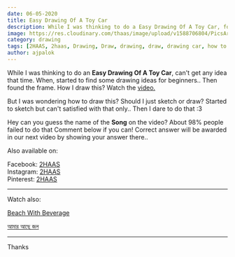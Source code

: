 ```yaml
---
date: 06-05-2020
title: Easy Drawing Of A Toy Car
description: While I was thinking to do a Easy Drawing Of A Toy Car, found a frame to draw..
image: https://res.cloudinary.com/thaas/image/upload/v1588706804/PicsArt_05-05-06.16.48_kugni9.jpg
category: drawing
tags: [2HAAS, 2haas, Drawing, Draw, drawing, draw, drawing car, how to draw a car, drawing tutorials, oil pastel drawing, oil pastel drawing for beginners, oil pastel drawing easy, drawing ideas, drawings easy, old car, car old, toy car, toy, car]
author: ajpalok
---
```

While I was thinking to do an <b>Easy Drawing Of A Toy Car</b>, can't get any idea that time. When, started to find some drawing ideas for beginners.. Then found the frame. How I draw this? Watch the <a href="https://youtu.be/ld11G90AA5Y">video.</a>

But I was wondering how to draw this? Should I just sketch or draw? Started to sketch but can't satisfied with that only.. Then I dare to do that :3

Hey can you guess the name of the <b>Song</b> on the video? About 98% people failed to do that Comment below if you can! Correct answer will be awarded in our next video by showing your answer there..  
 
Also available on:
  
Facebook: [2HAAS](https://facebook.com/2haas)  
Instagram: [2HAAS](https://instagram.com/2haas.ml)  
Pinterest: [2HAAS](https://pinterest.com/2haas_ml)  
   
-------------------------------------------------------------------

Watch also:

[Beach With Beverage](https://youtu.be/8MH68Znm_ro)  

[আমার আছে জল](https://youtu.be/aPH-It6tL0I)  

------------------------------------------------------------------
Thanks
